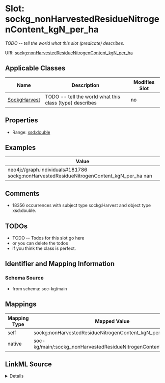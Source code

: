 

# Slot: sockg_nonHarvestedResidueNitrogenContent_kgN_per_ha


_TODO -- tell the world what this slot (predicate) describes._





URI: [sockg:nonHarvestedResidueNitrogenContent_kgN_per_ha](http://www.semanticweb.org/sockg/ontologies/2024/0/soil-carbon-ontology/nonHarvestedResidueNitrogenContent_kgN_per_ha)



<!-- no inheritance hierarchy -->





## Applicable Classes

| Name | Description | Modifies Slot |
| --- | --- | --- |
| [SockgHarvest](../classes/SockgHarvest.md) | TODO -- tell the world what this class (type) describes |  no  |







## Properties

* Range: [xsd:double](http://www.w3.org/2001/XMLSchema#double)






## Examples

| Value |
| --- |
| neo4j://graph.individuals#181786 sockg:nonHarvestedResidueNitrogenContent_kgN_per_ha nan |

## Comments

* 18356 occurrences with subject type sockg:Harvest and object type xsd:double.

## TODOs

* TODO -- Todos for this slot go here
* or you can delete the todos
* if you think the class is perfect.

## Identifier and Mapping Information







### Schema Source


* from schema: soc-kg/main




## Mappings

| Mapping Type | Mapped Value |
| ---  | ---  |
| self | sockg:nonHarvestedResidueNitrogenContent_kgN_per_ha |
| native | soc-kg/main/:sockg_nonHarvestedResidueNitrogenContent_kgN_per_ha |




## LinkML Source

<details>
```yaml
name: sockg_nonHarvestedResidueNitrogenContent_kgN_per_ha
description: TODO -- tell the world what this slot (predicate) describes.
todos:
- TODO -- Todos for this slot go here
- or you can delete the todos
- if you think the class is perfect.
comments:
- 18356 occurrences with subject type sockg:Harvest and object type xsd:double.
examples:
- value: neo4j://graph.individuals#181786 sockg:nonHarvestedResidueNitrogenContent_kgN_per_ha
    nan
from_schema: soc-kg/main
rank: 1000
slot_uri: sockg:nonHarvestedResidueNitrogenContent_kgN_per_ha
alias: sockg_nonHarvestedResidueNitrogenContent_kgN_per_ha
domain_of:
- sockg_Harvest
range: double

```
</details>